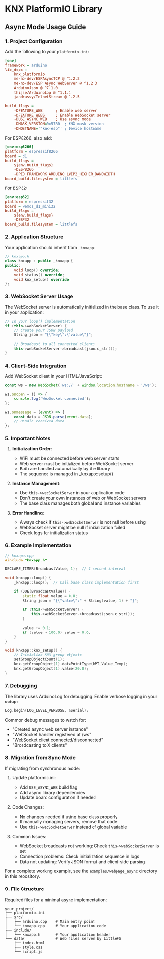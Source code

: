 # KNX PlatformIO Library

## Async Mode Usage Guide

### 1. Project Configuration

Add the following to your `platformio.ini`:

```ini
[env]
framework = arduino
lib_deps = 
    knx_platformio
    me-no-dev/ESPAsyncTCP @ ^1.2.2
    me-no-dev/ESP Async WebServer @ ^1.2.3
    ArduinoJson @ ^7.1.0
    thijse/ArduinoLog @ ^1.1.1
    jandrassy/TelnetStream @ 1.2.5

build_flags = 
    -DFEATURE_WEB      ; Enable web server
    -DFEATURE_WEBS     ; Enable WebSocket server
    -DUSE_ASYNC_WEB    ; Use async mode
    -DMASK_VERSION=0x57B0  ; KNX mask version
    -DHOSTNAME='"knx-esp"' ; Device hostname
```

For ESP8266, also add:
```ini
[env:esp8266]
platform = espressif8266
board = d1
build_flags = 
    ${env.build_flags}
    -DESP8266
    -DPIO_FRAMEWORK_ARDUINO_LWIP2_HIGHER_BANDWIDTH
board_build.filesystem = littlefs
```

For ESP32:
```ini
[env:esp32]
platform = espressif32
board = wemos_d1_mini32
build_flags = 
    ${env.build_flags}
    -DESP32
board_build.filesystem = littlefs
```

### 2. Application Structure

Your application should inherit from `_knxapp`:

```cpp
// knxapp.h
class knxapp : public _knxapp {
public:
    void loop() override;
    void status() override;
    void knx_setup() override;
};
```

### 3. WebSocket Server Usage

The WebSocket server is automatically initialized in the base class. To use it in your application:

```cpp
// In your loop() implementation
if (this->webSocketServer) {
    // Create your JSON payload
    String json = "{\"key\":\"value\"}";
    
    // Broadcast to all connected clients
    this->webSocketServer->broadcast(json.c_str());
}
```

### 4. Client-Side Integration

Add WebSocket client in your HTML/JavaScript:

```javascript
const ws = new WebSocket('ws://' + window.location.hostname + '/ws');

ws.onopen = () => {
    console.log('WebSocket connected');
};

ws.onmessage = (event) => {
    const data = JSON.parse(event.data);
    // Handle received data
};
```

### 5. Important Notes

1. **Initialization Order**:
   - WiFi must be connected before web server starts
   - Web server must be initialized before WebSocket server
   - Both are handled automatically by the library
   - The sequence is managed in _knxapp::setup()

2. **Instance Management**:
   - Use `this->webSocketServer` in your application code
   - Don't create your own instances of web or WebSocket servers
   - The base class manages both global and instance variables

3. **Error Handling**:
   - Always check if `this->webSocketServer` is not null before using
   - WebSocket server might be null if initialization failed
   - Check logs for initialization status

### 6. Example Implementation

```cpp
// knxapp.cpp
#include "knxapp.h"

DECLARE_TIMER(BroadcastValue, 1);  // 1 second interval

void knxapp::loop() {
    _knxapp::loop();  // Call base class implementation first
    
    if (DUE(BroadcastValue)) {
        static float value = 0.0;
        String json = "{\"value\":" + String(value, 1) + "}";
        
        if (this->webSocketServer) {
            this->webSocketServer->broadcast(json.c_str());
        }
        
        value += 0.1;
        if (value > 100.0) value = 0.0;
    }
}

void knxapp::knx_setup() {
    // Initialize KNX group objects
    setGroupObjectCount(1);
    knx.getGroupObject(1).dataPointType(DPT_Value_Temp);
    knx.getGroupObject(1).value(20.0);
}
```

### 7. Debugging

The library uses ArduinoLog for debugging. Enable verbose logging in your setup:

```cpp
Log.begin(LOG_LEVEL_VERBOSE, &Serial);
```

Common debug messages to watch for:
- "Created async web server instance"
- "WebSocket handler registered at /ws"
- "WebSocket client connected/disconnected"
- "Broadcasting to X clients"

### 8. Migration from Sync Mode

If migrating from synchronous mode:

1. Update platformio.ini:
   - Add `USE_ASYNC_WEB` build flag
   - Add async library dependencies
   - Update board configuration if needed

2. Code Changes:
   - No changes needed if using base class properly
   - If manually managing servers, remove that code
   - Use `this->webSocketServer` instead of global variable

3. Common Issues:
   - WebSocket broadcasts not working: Check `this->webSocketServer` is set
   - Connection problems: Check initialization sequence in logs
   - Data not updating: Verify JSON format and client-side parsing

For a complete working example, see the `examples/webpage_async` directory in this repository.

### 9. File Structure

Required files for a minimal async implementation:

```
your_project/
├── platformio.ini
├── src/
│   ├── arduino.cpp    # Main entry point
│   └── knxapp.cpp     # Your application code
├── include/
│   └── knxapp.h       # Your application header
└── data/              # Web files served by LittleFS
    ├── index.html
    ├── style.css
    └── script.js
